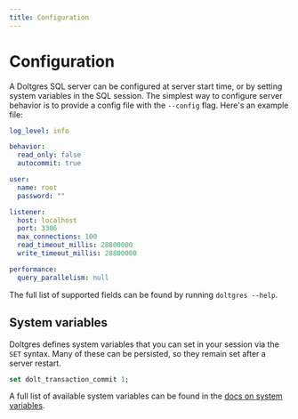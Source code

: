 ```yaml
---
title: Configuration
---
```


# Configuration

A Doltgres SQL server can be configured at server start time, or by
setting system variables in the SQL session. The simplest way to
configure server behavior is to provide a config file with the
`--config` flag. Here's an example file:

```yaml
log_level: info

behavior:
  read_only: false
  autocommit: true

user:
  name: root
  password: ""

listener:
  host: localhost
  port: 3306
  max_connections: 100
  read_timeout_millis: 28800000
  write_timeout_millis: 28800000

performance:
  query_parallelism: null
```

The full list of supported fields can be found by running `doltgres --help`.

<!-- TODO: Flesh this out with the full list of config settings, since we don't have CLI ref to fall
    back on like dolt does -->

## System variables

Doltgres defines system variables that you can set in your session via the
`SET` syntax. Many of these can be persisted, so they remain set after
a server restart.

```sql
set dolt_transaction_commit 1;
```

A full list of available system variables can be found in the [docs on
system variables](../version-control/dolt-sysvars.md).
